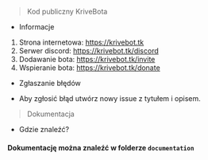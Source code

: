 > Kod publiczny KriveBota
* Informacje
1. Strona internetowa: https://krivebot.tk
2. Serwer discord: https://krivebot.tk/discord
3. Dodawanie bota: https://krivebot.tk/invite
4. Wspieranie bota: https://krivebot.tk/donate
* Zgłaszanie błędów
- Aby zgłosić błąd utwórz nowy issue z tytułem i opisem.

> Dokumentacja
* Gdzie znaleźć?
#### Dokumentację można znaleźć w folderze `documentation`
